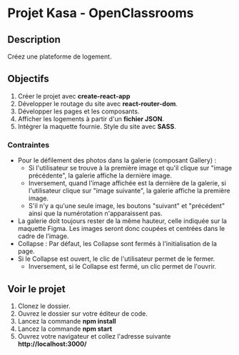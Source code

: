 # Projet Kasa - OpenClassrooms
## Description
Créez une plateforme de logement.

## Objectifs
1. Créer le projet avec __create-react-app__
2. Développer le routage du site avec __react-router-dom__.
3. Développer les pages et les composants.
4. Afficher les logements à partir d'un __fichier JSON__.
5. Intégrer la maquette fournie. Style du site avec __SASS__.

### Contraintes
- Pour le défilement des photos dans la galerie (composant Gallery) :
  - Si l'utilisateur se trouve à la première image et qu'il clique sur "image précédente", la galerie affiche la dernière image. 
  - Inversement, quand l'image affichée est la dernière de la galerie, si l'utilisateur clique sur "image suivante", la galerie affiche la première image. 
  - S'il n'y a qu'une seule image, les boutons "suivant" et "précédent" ainsi que la numérotation n'apparaissent pas.
- La galerie doit toujours rester de la même hauteur, celle indiquée sur la maquette Figma. Les images seront donc coupées et centrées dans le cadre de l’image.
- Collapse : Par défaut, les Collapse sont fermés à l'initialisation de la page. 
- Si le Collapse est ouvert, le clic de l'utilisateur permet de le fermer.
  - Inversement, si le Collapse est fermé, un clic permet de l'ouvrir.

## Voir le projet

1. Clonez le dossier.
2. Ouvrez le dossier sur votre éditeur de code.
3. Lancez la commande __npm install__
4. Lancez la commande __npm start__
5. Ouvrez votre navigateur et collez l'adresse suivante __http://localhost:3000/__
